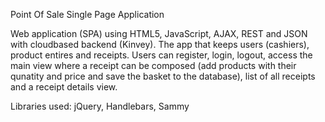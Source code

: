 Point Of Sale Single Page Application

Web application (SPA) using HTML5, JavaScript, AJAX, REST and JSON with cloudbased backend (Kinvey). 
The app that keeps users (cashiers), product entires and receipts. 
Users can register, login, logout, access the main view where a receipt can be composed (add products with their qunatity and price and save the basket to the database), list of all receipts and a receipt details view. 

Libraries used: jQuery, Handlebars, Sammy
